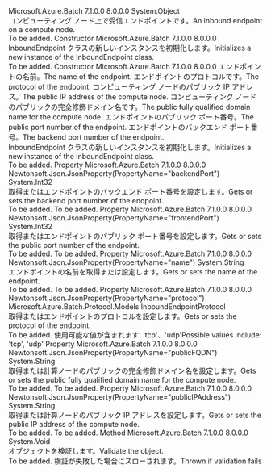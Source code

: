 <Type Name="InboundEndpoint" FullName="Microsoft.Azure.Batch.Protocol.Models.InboundEndpoint">
  <TypeSignature Language="C#" Value="public class InboundEndpoint" />
  <TypeSignature Language="ILAsm" Value=".class public auto ansi beforefieldinit InboundEndpoint extends System.Object" />
  <TypeSignature Language="DocId" Value="T:Microsoft.Azure.Batch.Protocol.Models.InboundEndpoint" />
  <TypeSignature Language="VB.NET" Value="Public Class InboundEndpoint" />
  <TypeSignature Language="F#" Value="type InboundEndpoint = class" />
  <AssemblyInfo>
    <AssemblyName>Microsoft.Azure.Batch</AssemblyName>
    <AssemblyVersion>7.1.0.0</AssemblyVersion>
    <AssemblyVersion>8.0.0.0</AssemblyVersion>
  </AssemblyInfo>
  <Base>
    <BaseTypeName>System.Object</BaseTypeName>
  </Base>
  <Interfaces />
  <Docs>
    <summary>
            <span data-ttu-id="a3ddf-101">コンピューティング ノード上で受信エンドポイントです。</span><span class="sxs-lookup"><span data-stu-id="a3ddf-101">An inbound endpoint on a compute node.</span></span>
            </summary>
    <remarks>To be added.</remarks>
  </Docs>
  <Members>
    <Member MemberName=".ctor">
      <MemberSignature Language="C#" Value="public InboundEndpoint ();" />
      <MemberSignature Language="ILAsm" Value=".method public hidebysig specialname rtspecialname instance void .ctor() cil managed" />
      <MemberSignature Language="DocId" Value="M:Microsoft.Azure.Batch.Protocol.Models.InboundEndpoint.#ctor" />
      <MemberSignature Language="VB.NET" Value="Public Sub New ()" />
      <MemberType>Constructor</MemberType>
      <AssemblyInfo>
        <AssemblyName>Microsoft.Azure.Batch</AssemblyName>
        <AssemblyVersion>7.1.0.0</AssemblyVersion>
        <AssemblyVersion>8.0.0.0</AssemblyVersion>
      </AssemblyInfo>
      <Parameters />
      <Docs>
        <summary>
            <span data-ttu-id="a3ddf-102">InboundEndpoint クラスの新しいインスタンスを初期化します。</span><span class="sxs-lookup"><span data-stu-id="a3ddf-102">Initializes a new instance of the InboundEndpoint class.</span></span>
            </summary>
        <remarks>To be added.</remarks>
      </Docs>
    </Member>
    <Member MemberName=".ctor">
      <MemberSignature Language="C#" Value="public InboundEndpoint (string name, Microsoft.Azure.Batch.Protocol.Models.InboundEndpointProtocol protocol, string publicIPAddress, string publicFQDN, int frontendPort, int backendPort);" />
      <MemberSignature Language="ILAsm" Value=".method public hidebysig specialname rtspecialname instance void .ctor(string name, valuetype Microsoft.Azure.Batch.Protocol.Models.InboundEndpointProtocol protocol, string publicIPAddress, string publicFQDN, int32 frontendPort, int32 backendPort) cil managed" />
      <MemberSignature Language="DocId" Value="M:Microsoft.Azure.Batch.Protocol.Models.InboundEndpoint.#ctor(System.String,Microsoft.Azure.Batch.Protocol.Models.InboundEndpointProtocol,System.String,System.String,System.Int32,System.Int32)" />
      <MemberSignature Language="VB.NET" Value="Public Sub New (name As String, protocol As InboundEndpointProtocol, publicIPAddress As String, publicFQDN As String, frontendPort As Integer, backendPort As Integer)" />
      <MemberSignature Language="F#" Value="new Microsoft.Azure.Batch.Protocol.Models.InboundEndpoint : string * Microsoft.Azure.Batch.Protocol.Models.InboundEndpointProtocol * string * string * int * int -&gt; Microsoft.Azure.Batch.Protocol.Models.InboundEndpoint" Usage="new Microsoft.Azure.Batch.Protocol.Models.InboundEndpoint (name, protocol, publicIPAddress, publicFQDN, frontendPort, backendPort)" />
      <MemberType>Constructor</MemberType>
      <AssemblyInfo>
        <AssemblyName>Microsoft.Azure.Batch</AssemblyName>
        <AssemblyVersion>7.1.0.0</AssemblyVersion>
        <AssemblyVersion>8.0.0.0</AssemblyVersion>
      </AssemblyInfo>
      <Parameters>
        <Parameter Name="name" Type="System.String" />
        <Parameter Name="protocol" Type="Microsoft.Azure.Batch.Protocol.Models.InboundEndpointProtocol" />
        <Parameter Name="publicIPAddress" Type="System.String" />
        <Parameter Name="publicFQDN" Type="System.String" />
        <Parameter Name="frontendPort" Type="System.Int32" />
        <Parameter Name="backendPort" Type="System.Int32" />
      </Parameters>
      <Docs>
        <param name="name"><span data-ttu-id="a3ddf-103">エンドポイントの名前。</span><span class="sxs-lookup"><span data-stu-id="a3ddf-103">The name of the endpoint.</span></span></param>
        <param name="protocol"><span data-ttu-id="a3ddf-104">エンドポイントのプロトコルです。</span><span class="sxs-lookup"><span data-stu-id="a3ddf-104">The protocol of the endpoint.</span></span></param>
        <param name="publicIPAddress"><span data-ttu-id="a3ddf-105">コンピューティング ノードのパブリック IP アドレス。</span><span class="sxs-lookup"><span data-stu-id="a3ddf-105">The public IP address of the compute node.</span></span></param>
        <param name="publicFQDN"><span data-ttu-id="a3ddf-106">コンピューティング ノードのパブリックの完全修飾ドメイン名です。</span><span class="sxs-lookup"><span data-stu-id="a3ddf-106">The public fully qualified domain name for the compute node.</span></span></param>
        <param name="frontendPort"><span data-ttu-id="a3ddf-107">エンドポイントのパブリック ポート番号。</span><span class="sxs-lookup"><span data-stu-id="a3ddf-107">The public port number of the endpoint.</span></span></param>
        <param name="backendPort"><span data-ttu-id="a3ddf-108">エンドポイントのバックエンド ポート番号。</span><span class="sxs-lookup"><span data-stu-id="a3ddf-108">The backend port number of the endpoint.</span></span></param>
        <summary>
            <span data-ttu-id="a3ddf-109">InboundEndpoint クラスの新しいインスタンスを初期化します。</span><span class="sxs-lookup"><span data-stu-id="a3ddf-109">Initializes a new instance of the InboundEndpoint class.</span></span>
            </summary>
        <remarks>To be added.</remarks>
      </Docs>
    </Member>
    <Member MemberName="BackendPort">
      <MemberSignature Language="C#" Value="public int BackendPort { get; set; }" />
      <MemberSignature Language="ILAsm" Value=".property instance int32 BackendPort" />
      <MemberSignature Language="DocId" Value="P:Microsoft.Azure.Batch.Protocol.Models.InboundEndpoint.BackendPort" />
      <MemberSignature Language="VB.NET" Value="Public Property BackendPort As Integer" />
      <MemberSignature Language="F#" Value="member this.BackendPort : int with get, set" Usage="Microsoft.Azure.Batch.Protocol.Models.InboundEndpoint.BackendPort" />
      <MemberType>Property</MemberType>
      <AssemblyInfo>
        <AssemblyName>Microsoft.Azure.Batch</AssemblyName>
        <AssemblyVersion>7.1.0.0</AssemblyVersion>
        <AssemblyVersion>8.0.0.0</AssemblyVersion>
      </AssemblyInfo>
      <Attributes>
        <Attribute>
          <AttributeName>Newtonsoft.Json.JsonProperty(PropertyName="backendPort")</AttributeName>
        </Attribute>
      </Attributes>
      <ReturnValue>
        <ReturnType>System.Int32</ReturnType>
      </ReturnValue>
      <Docs>
        <summary>
            <span data-ttu-id="a3ddf-110">取得またはエンドポイントのバックエンド ポート番号を設定します。</span><span class="sxs-lookup"><span data-stu-id="a3ddf-110">Gets or sets the backend port number of the endpoint.</span></span>
            </summary>
        <value>To be added.</value>
        <remarks>To be added.</remarks>
      </Docs>
    </Member>
    <Member MemberName="FrontendPort">
      <MemberSignature Language="C#" Value="public int FrontendPort { get; set; }" />
      <MemberSignature Language="ILAsm" Value=".property instance int32 FrontendPort" />
      <MemberSignature Language="DocId" Value="P:Microsoft.Azure.Batch.Protocol.Models.InboundEndpoint.FrontendPort" />
      <MemberSignature Language="VB.NET" Value="Public Property FrontendPort As Integer" />
      <MemberSignature Language="F#" Value="member this.FrontendPort : int with get, set" Usage="Microsoft.Azure.Batch.Protocol.Models.InboundEndpoint.FrontendPort" />
      <MemberType>Property</MemberType>
      <AssemblyInfo>
        <AssemblyName>Microsoft.Azure.Batch</AssemblyName>
        <AssemblyVersion>7.1.0.0</AssemblyVersion>
        <AssemblyVersion>8.0.0.0</AssemblyVersion>
      </AssemblyInfo>
      <Attributes>
        <Attribute>
          <AttributeName>Newtonsoft.Json.JsonProperty(PropertyName="frontendPort")</AttributeName>
        </Attribute>
      </Attributes>
      <ReturnValue>
        <ReturnType>System.Int32</ReturnType>
      </ReturnValue>
      <Docs>
        <summary>
            <span data-ttu-id="a3ddf-111">取得またはエンドポイントのパブリック ポート番号を設定します。</span><span class="sxs-lookup"><span data-stu-id="a3ddf-111">Gets or sets the public port number of the endpoint.</span></span>
            </summary>
        <value>To be added.</value>
        <remarks>To be added.</remarks>
      </Docs>
    </Member>
    <Member MemberName="Name">
      <MemberSignature Language="C#" Value="public string Name { get; set; }" />
      <MemberSignature Language="ILAsm" Value=".property instance string Name" />
      <MemberSignature Language="DocId" Value="P:Microsoft.Azure.Batch.Protocol.Models.InboundEndpoint.Name" />
      <MemberSignature Language="VB.NET" Value="Public Property Name As String" />
      <MemberSignature Language="F#" Value="member this.Name : string with get, set" Usage="Microsoft.Azure.Batch.Protocol.Models.InboundEndpoint.Name" />
      <MemberType>Property</MemberType>
      <AssemblyInfo>
        <AssemblyName>Microsoft.Azure.Batch</AssemblyName>
        <AssemblyVersion>7.1.0.0</AssemblyVersion>
        <AssemblyVersion>8.0.0.0</AssemblyVersion>
      </AssemblyInfo>
      <Attributes>
        <Attribute>
          <AttributeName>Newtonsoft.Json.JsonProperty(PropertyName="name")</AttributeName>
        </Attribute>
      </Attributes>
      <ReturnValue>
        <ReturnType>System.String</ReturnType>
      </ReturnValue>
      <Docs>
        <summary>
            <span data-ttu-id="a3ddf-112">エンドポイントの名前を取得または設定します。</span><span class="sxs-lookup"><span data-stu-id="a3ddf-112">Gets or sets the name of the endpoint.</span></span>
            </summary>
        <value>To be added.</value>
        <remarks>To be added.</remarks>
      </Docs>
    </Member>
    <Member MemberName="Protocol">
      <MemberSignature Language="C#" Value="public Microsoft.Azure.Batch.Protocol.Models.InboundEndpointProtocol Protocol { get; set; }" />
      <MemberSignature Language="ILAsm" Value=".property instance valuetype Microsoft.Azure.Batch.Protocol.Models.InboundEndpointProtocol Protocol" />
      <MemberSignature Language="DocId" Value="P:Microsoft.Azure.Batch.Protocol.Models.InboundEndpoint.Protocol" />
      <MemberSignature Language="VB.NET" Value="Public Property Protocol As InboundEndpointProtocol" />
      <MemberSignature Language="F#" Value="member this.Protocol : Microsoft.Azure.Batch.Protocol.Models.InboundEndpointProtocol with get, set" Usage="Microsoft.Azure.Batch.Protocol.Models.InboundEndpoint.Protocol" />
      <MemberType>Property</MemberType>
      <AssemblyInfo>
        <AssemblyName>Microsoft.Azure.Batch</AssemblyName>
        <AssemblyVersion>7.1.0.0</AssemblyVersion>
        <AssemblyVersion>8.0.0.0</AssemblyVersion>
      </AssemblyInfo>
      <Attributes>
        <Attribute>
          <AttributeName>Newtonsoft.Json.JsonProperty(PropertyName="protocol")</AttributeName>
        </Attribute>
      </Attributes>
      <ReturnValue>
        <ReturnType>Microsoft.Azure.Batch.Protocol.Models.InboundEndpointProtocol</ReturnType>
      </ReturnValue>
      <Docs>
        <summary>
            <span data-ttu-id="a3ddf-113">取得またはエンドポイントのプロトコルを設定します。</span><span class="sxs-lookup"><span data-stu-id="a3ddf-113">Gets or sets the protocol of the endpoint.</span></span>
            </summary>
        <value>To be added.</value>
        <remarks>
            <span data-ttu-id="a3ddf-114">使用可能な値が含まれます: 'tcp'、'udp'</span><span class="sxs-lookup"><span data-stu-id="a3ddf-114">Possible values include: 'tcp', 'udp'</span></span>
            </remarks>
      </Docs>
    </Member>
    <Member MemberName="PublicFQDN">
      <MemberSignature Language="C#" Value="public string PublicFQDN { get; set; }" />
      <MemberSignature Language="ILAsm" Value=".property instance string PublicFQDN" />
      <MemberSignature Language="DocId" Value="P:Microsoft.Azure.Batch.Protocol.Models.InboundEndpoint.PublicFQDN" />
      <MemberSignature Language="VB.NET" Value="Public Property PublicFQDN As String" />
      <MemberSignature Language="F#" Value="member this.PublicFQDN : string with get, set" Usage="Microsoft.Azure.Batch.Protocol.Models.InboundEndpoint.PublicFQDN" />
      <MemberType>Property</MemberType>
      <AssemblyInfo>
        <AssemblyName>Microsoft.Azure.Batch</AssemblyName>
        <AssemblyVersion>7.1.0.0</AssemblyVersion>
        <AssemblyVersion>8.0.0.0</AssemblyVersion>
      </AssemblyInfo>
      <Attributes>
        <Attribute>
          <AttributeName>Newtonsoft.Json.JsonProperty(PropertyName="publicFQDN")</AttributeName>
        </Attribute>
      </Attributes>
      <ReturnValue>
        <ReturnType>System.String</ReturnType>
      </ReturnValue>
      <Docs>
        <summary>
            <span data-ttu-id="a3ddf-115">取得または計算ノードのパブリックの完全修飾ドメイン名を設定します。</span><span class="sxs-lookup"><span data-stu-id="a3ddf-115">Gets or sets the public fully qualified domain name for the compute node.</span></span>
            </summary>
        <value>To be added.</value>
        <remarks>To be added.</remarks>
      </Docs>
    </Member>
    <Member MemberName="PublicIPAddress">
      <MemberSignature Language="C#" Value="public string PublicIPAddress { get; set; }" />
      <MemberSignature Language="ILAsm" Value=".property instance string PublicIPAddress" />
      <MemberSignature Language="DocId" Value="P:Microsoft.Azure.Batch.Protocol.Models.InboundEndpoint.PublicIPAddress" />
      <MemberSignature Language="VB.NET" Value="Public Property PublicIPAddress As String" />
      <MemberSignature Language="F#" Value="member this.PublicIPAddress : string with get, set" Usage="Microsoft.Azure.Batch.Protocol.Models.InboundEndpoint.PublicIPAddress" />
      <MemberType>Property</MemberType>
      <AssemblyInfo>
        <AssemblyName>Microsoft.Azure.Batch</AssemblyName>
        <AssemblyVersion>7.1.0.0</AssemblyVersion>
        <AssemblyVersion>8.0.0.0</AssemblyVersion>
      </AssemblyInfo>
      <Attributes>
        <Attribute>
          <AttributeName>Newtonsoft.Json.JsonProperty(PropertyName="publicIPAddress")</AttributeName>
        </Attribute>
      </Attributes>
      <ReturnValue>
        <ReturnType>System.String</ReturnType>
      </ReturnValue>
      <Docs>
        <summary>
            <span data-ttu-id="a3ddf-116">取得または計算ノードのパブリック IP アドレスを設定します。</span><span class="sxs-lookup"><span data-stu-id="a3ddf-116">Gets or sets the public IP address of the compute node.</span></span>
            </summary>
        <value>To be added.</value>
        <remarks>To be added.</remarks>
      </Docs>
    </Member>
    <Member MemberName="Validate">
      <MemberSignature Language="C#" Value="public virtual void Validate ();" />
      <MemberSignature Language="ILAsm" Value=".method public hidebysig newslot virtual instance void Validate() cil managed" />
      <MemberSignature Language="DocId" Value="M:Microsoft.Azure.Batch.Protocol.Models.InboundEndpoint.Validate" />
      <MemberSignature Language="VB.NET" Value="Public Overridable Sub Validate ()" />
      <MemberSignature Language="F#" Value="abstract member Validate : unit -&gt; unit&#xA;override this.Validate : unit -&gt; unit" Usage="inboundEndpoint.Validate " />
      <MemberType>Method</MemberType>
      <AssemblyInfo>
        <AssemblyName>Microsoft.Azure.Batch</AssemblyName>
        <AssemblyVersion>7.1.0.0</AssemblyVersion>
        <AssemblyVersion>8.0.0.0</AssemblyVersion>
      </AssemblyInfo>
      <ReturnValue>
        <ReturnType>System.Void</ReturnType>
      </ReturnValue>
      <Parameters />
      <Docs>
        <summary>
            <span data-ttu-id="a3ddf-117">オブジェクトを検証します。</span><span class="sxs-lookup"><span data-stu-id="a3ddf-117">Validate the object.</span></span>
            </summary>
        <remarks>To be added.</remarks>
        <exception cref="T:Microsoft.Rest.ValidationException">
            <span data-ttu-id="a3ddf-118">検証が失敗した場合にスローされます。</span><span class="sxs-lookup"><span data-stu-id="a3ddf-118">Thrown if validation fails</span></span>
            </exception>
      </Docs>
    </Member>
  </Members>
</Type>